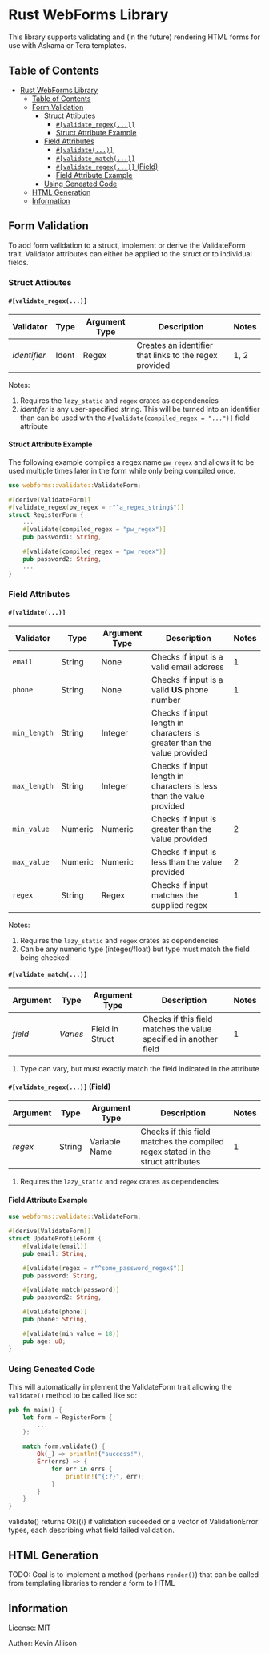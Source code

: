 # Rust WebForms Library

This library supports validating and (in the future) rendering HTML forms for use with Askama or Tera templates.

## Table of Contents

- [Rust WebForms Library](#rust-webforms-library)
  - [Table of Contents](#table-of-contents)
  - [Form Validation](#form-validation)
    - [Struct Attibutes](#struct-attibutes)
      - [`#[validate_regex(...)]`](#validateregex)
      - [Struct Attribute Example](#struct-attribute-example)
    - [Field Attributes](#field-attributes)
      - [`#[validate(...)]`](#validate)
      - [`#[validate_match(...)]`](#validatematch)
      - [`#[validate_regex(...)]` (Field)](#validateregex-field)
      - [Field Attribute Example](#field-attribute-example)
    - [Using Geneated Code](#using-geneated-code)
  - [HTML Generation](#html-generation)
  - [Information](#information)

## Form Validation

To add form validation to a struct, implement or derive the ValidateForm trait.  Validator attributes can either be applied to the struct or to individual fields.

### Struct Attibutes

#### `#[validate_regex(...)]`

| Validator    | Type  | Argument Type | Description                                            | Notes |
| ------------ | ----- | ------------- | ------------------------------------------------------ | ----- |
| *identifier* | Ident | Regex         | Creates an identifier that links to the regex provided | 1, 2  |

Notes:

1. Requires the `lazy_static` and `regex` crates as dependencies
2. *identifer* is any user-specified string.  This will be turned into an identifier than can be used with the `#[validate(compiled_regex = "...")]` field attribute
  
#### Struct Attribute Example

The following example compiles a regex name `pw_regex` and allows it to be used multiple times later in the form while only being compiled once.

```rust
use webforms::validate::ValidateForm;

#[derive(ValidateForm)]
#[validate_regex(pw_regex = r"^a_regex_string$")]
struct RegisterForm {
    ...
    #[validate(compiled_regex = "pw_regex")]
    pub password1: String,

    #[validate(compiled_regex = "pw_regex")]
    pub password2: String,
    ...
}
```

### Field Attributes

#### `#[validate(...)]`

| Validator    | Type    | Argument Type | Description                                                             | Notes |
| ------------ | ------- | ------------- | ----------------------------------------------------------------------- | ----- |
| `email`      | String  | None          | Checks if input is a valid email address                                | 1     |
| `phone`      | String  | None          | Checks if input is a valid **US** phone number                          | 1     |
| `min_length` | String  | Integer       | Checks if input length in characters is greater than the value provided |       |
| `max_length` | String  | Integer       | Checks if input length in characters is less than the value provided    |       |
| `min_value`  | Numeric | Numeric       | Checks if input is greater than the value provided                      | 2     |
| `max_value`  | Numeric | Numeric       | Checks if input is less than the value provided                         | 2     |
| `regex`      | String  | Regex         | Checks if input matches the supplied regex                              | 1     |

Notes:

1. Requires the `lazy_static` and `regex` crates as dependencies
2. Can be any numeric type (integer/float) but type must match the field being checked!

#### `#[validate_match(...)]`

| Argument | Type     | Argument Type   | Description                                                       | Notes |
| -------- | -------- | --------------- | ----------------------------------------------------------------- | ----- |
| *field*  | *Varies* | Field in Struct | Checks if this field matches the value specified in another field | 1     |

1. Type can vary, but must exactly match the field indicated in the attribute

#### `#[validate_regex(...)]` (Field)

| Argument | Type   | Argument Type | Description                                                                     | Notes |
| -------- | ------ | ------------- | ------------------------------------------------------------------------------- | ----- |
| *regex*  | String | Variable Name | Checks if this field matches the compiled regex stated in the struct attributes | 1     |

1. Requires the `lazy_static` and `regex` crates as dependencies
  
#### Field Attribute Example

```rust
use webforms::validate::ValidateForm;

#[derive(ValidateForm)]
struct UpdateProfileForm {
    #[validate(email)]
    pub email: String,

    #[validate(regex = r"^some_password_regex$")]
    pub password: String,

    #[validate_match(password)]
    pub password2: String,

    #[validate(phone)]
    pub phone: String,

    #[validate(min_value = 18)]
    pub age: u8;
}
```

### Using Geneated Code

This will automatically implement the ValidateForm trait allowing the `validate()` method to be called like so:

```rust
pub fn main() {
    let form = RegisterForm {
        ...
    };

    match form.validate() {
        Ok(_) => println!("success!"),
        Err(errs) => {
            for err in errs {
                println!("{:?}", err);
            }
        }
    }
}
```

validate() returns Ok(()) if validation suceeded or a vector of ValidationError types, each describing what field failed validation.

## HTML Generation

TODO: Goal is to implement a method (perhans `render()`) that can be called from templating libraries to render a form to HTML

## Information

License: MIT

Author: Kevin Allison
